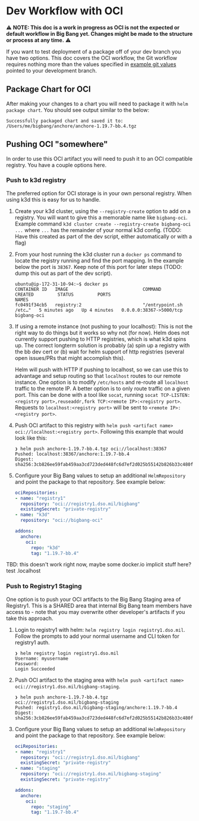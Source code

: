 # Dev Workflow with OCI

⚠️ **NOTE: This doc is a work in progress as OCI is not the expected or default workflow in Big Bang yet. Changes might be made to the structure or process at any time.** ⚠️

If you want to test deployment of a package off of your dev branch you have two options. This doc covers the OCI workflow, the Git workflow requires nothing more than the values specified in [example git values](../assets/configs/example/git-repo-values.yaml) pointed to your development branch.

## Package Chart for OCI

After making your changes to a chart you will need to package it with `helm package chart`. You should see output similar to the below:

```
Successfully packaged chart and saved it to: /Users/me/bigbang/anchore/anchore-1.19.7-bb.4.tgz
```

## Pushing OCI "somewhere"

In order to use this OCI artifact you will need to push it to an OCI compatible registry. You have a couple options here.

### Push to k3d registry

The preferred option for OCI storage is in your own personal registry. When using k3d this is easy for us to handle.

1. Create your k3d cluster, using the `--registry-create` option to add on a registry. You will want to give this a memorable name like `bigbang-oci`. Example command `k3d cluster create --registry-create bigbang-oci ...` where `...` has the remainder of your normal k3d config. (TODO: Have this created as part of the dev script, either automatically or with a flag)

1. From your host running the k3d cluster run a `docker ps` command to locate the registry running and find the port mapping. In the example below the port is `38367`. Keep note of this port for later steps (TODO: dump this out as part of the dev script).

    ```console
    ubuntu@ip-172-31-10-94:~$ docker ps
    CONTAINER ID   IMAGE                            COMMAND                  CREATED         STATUS         PORTS                                                                                              NAMES
    fc0491f34cb5   registry:2                       "/entrypoint.sh /etc…"   5 minutes ago   Up 4 minutes   0.0.0.0:38367->5000/tcp                                                                            bigbang-oci
    ```

1. If using a remote instance (not pushing to your localhost): This is not the right way to do things but it works so why not (for now). Helm does not currently support pushing to HTTP registries, which is what k3d spins up. The correct longterm solution is probably (a) spin up a registry with the bb dev cert or (b) wait for helm support of http registries (several open issues/PRs that might accomplish this). 

    Helm will push with HTTP if pushing to localhost, so we can use this to advantage and setup routing so that `localhost` routes to our remote instance. One option is to modify `/etc/hosts` and re-route all `localhost` traffic to the remote IP. A better option is to only route traffic on a given port. This can be done with a tool like `socat`, running `socat TCP-LISTEN:<registry port>,reuseaddr,fork TCP:<remote IP>:<registry port>`. Requests to `localhost:<registry port>` will be sent to `<remote IP>:<registry port>`.

1. Push OCI artifact to this registry with `helm push <artifact name> oci://localhost:<registry port>`. Following this example that would look like this:

    ```console
    ❯ helm push anchore-1.19.7-bb.4.tgz oci://localhost:38367
    Pushed: localhost:38367/anchore:1.19.7-bb.4
    Digest: sha256:3cb826ee59fab459aa3cd723ded448fc6d7ef2d025b55142b826b33c480f0a4c
    ```

1. Configure your Big Bang values to setup an additional `HelmRepository` and point the package to that repository. See example below:

    ```yaml
    ociRepositories:
    - name: "registry1"
      repository: "oci://registry1.dso.mil/bigbang"
      existingSecret: "private-registry"
    - name: "k3d"
      repository: "oci://bigbang-oci"

    addons:
      anchore:
        oci:
          repo: "k3d"
          tag: "1.19.7-bb.4"
    ```

TBD: this doesn't work right now, maybe some docker.io implicit stuff here? test .localhost

### Push to Registry1 Staging

One option is to push your OCI artifacts to the Big Bang Staging area of Registry1. This is a SHARED area that internal Big Bang team members have access to - note that you may overwrite other developer's artifacts if you take this approach.

1. Login to registry1 with helm: `helm registry login registry1.dso.mil`. Follow the prompts to add your normal username and CLI token for registry1 auth.

    ```console
    ❯ helm registry login registry1.dso.mil
    Username: myusername
    Password: 
    Login Succeeded
    ```

1. Push OCI artifact to the staging area with `helm push <artifact name> oci://registry1.dso.mil/bigbang-staging`.

    ```console
    ❯ helm push anchore-1.19.7-bb.4.tgz oci://registry1.dso.mil/bigbang-staging
    Pushed: registry1.dso.mil/bigbang-staging/anchore:1.19.7-bb.4
    Digest: sha256:3cb826ee59fab459aa3cd723ded448fc6d7ef2d025b55142b826b33c480f0a4c
    ```

1. Configure your Big Bang values to setup an additional `HelmRepository` and point the package to that repository. See example below:

    ```yaml
    ociRepositories:
    - name: "registry1"
      repository: "oci://registry1.dso.mil/bigbang"
      existingSecret: "private-registry"
    - name: "staging"
      repository: "oci://registry1.dso.mil/bigbang-staging"
      existingSecret: "private-registry"
    
    addons:
      anchore:
        oci:
          repo: "staging"
          tag: "1.19.7-bb.4"
    ```
